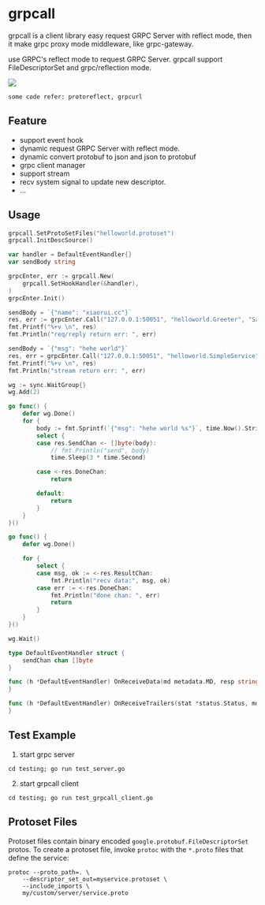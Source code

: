 # grpcall

grpcall is a client library easy request GRPC Server with reflect mode, then it make grpc proxy mode middleware, like grpc-gateway.

use GRPC's reflect mode to request GRPC Server. grpcall support FileDescriptorSet and grpc/reflection mode.

![](design.jpg)

`some code refer: protoreflect, grpcurl`

## Feature

* support event hook
* dynamic request GRPC Server with reflect mode. 
* dynamic convert protobuf to json and json to protobuf
* grpc client manager
* support stream
* recv system signal to update new descriptor.
* ...

## Usage

```go
grpcall.SetProtoSetFiles("helloworld.protoset")
grpcall.InitDescSource()

var handler = DefaultEventHandler{}
var sendBody string

grpcEnter, err := grpcall.New(
    grpcall.SetHookHandler(&handler),
)
grpcEnter.Init()

sendBody = `{"name": "xiaorui.cc"}`
res, err := grpcEnter.Call("127.0.0.1:50051", "helloworld.Greeter", "SayHello", sendBody)
fmt.Printf("%+v \n", res)
fmt.Println("req/reply return err: ", err)

sendBody = `{"msg": "hehe world"}`
res, err = grpcEnter.Call("127.0.0.1:50051", "helloworld.SimpleService", "SimpleRPC", sendBody)
fmt.Printf("%+v \n", res)
fmt.Println("stream return err: ", err)

wg := sync.WaitGroup{}
wg.Add(2)

go func() {
    defer wg.Done()
    for {
        body := fmt.Sprintf(`{"msg": "hehe world %s"}`, time.Now().String())
        select {
        case res.SendChan <- []byte(body):
            // fmt.Println("send", body)
            time.Sleep(3 * time.Second)

        case <-res.DoneChan:
            return

        default:
            return
        }
    }
}()

go func() {
    defer wg.Done()

    for {
        select {
        case msg, ok := <-res.ResultChan:
            fmt.Println("recv data:", msg, ok)
        case err := <-res.DoneChan:
            fmt.Println("done chan: ", err)
            return
        }
    }
}()

wg.Wait()

type DefaultEventHandler struct {
    sendChan chan []byte
}

func (h *DefaultEventHandler) OnReceiveData(md metadata.MD, resp string, respErr error) {
}

func (h *DefaultEventHandler) OnReceiveTrailers(stat *status.Status, md metadata.MD) {
}
```

## Test Example

1. start grpc server

```
cd testing; go run test_server.go
```

2. start grpcall client

```
cd testing; go run test_grpcall_client.go
```

## Protoset Files

Protoset files contain binary encoded `google.protobuf.FileDescriptorSet` protos. To create
a protoset file, invoke `protoc` with the `*.proto` files that define the service:

```shell
protoc --proto_path=. \
    --descriptor_set_out=myservice.protoset \
    --include_imports \
    my/custom/server/service.proto
```
